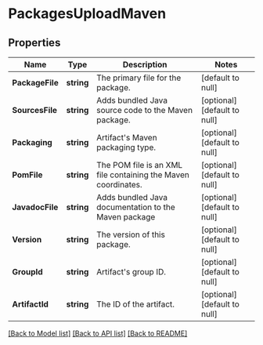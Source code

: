 # PackagesUploadMaven

## Properties
Name | Type | Description | Notes
------------ | ------------- | ------------- | -------------
**PackageFile** | **string** | The primary file for the package. | [default to null]
**SourcesFile** | **string** | Adds bundled Java source code to the Maven package. | [optional] [default to null]
**Packaging** | **string** | Artifact&#39;s Maven packaging type. | [optional] [default to null]
**PomFile** | **string** | The POM file is an XML file containing the Maven coordinates. | [optional] [default to null]
**JavadocFile** | **string** | Adds bundled Java documentation to the Maven package | [optional] [default to null]
**Version** | **string** | The version of this package. | [optional] [default to null]
**GroupId** | **string** | Artifact&#39;s group ID. | [optional] [default to null]
**ArtifactId** | **string** | The ID of the artifact. | [optional] [default to null]

[[Back to Model list]](../README.md#documentation-for-models) [[Back to API list]](../README.md#documentation-for-api-endpoints) [[Back to README]](../README.md)


